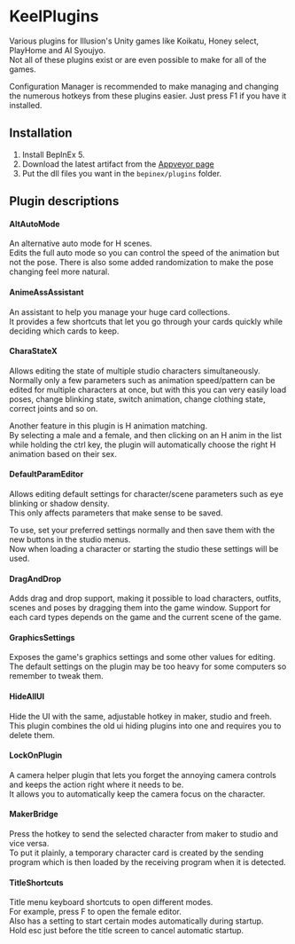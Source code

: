 # KeelPlugins

Various plugins for Illusion's Unity games like Koikatu, Honey select, PlayHome and AI Syoujyo.  
Not all of these plugins exist or are even possible to make for all of the games.

Configuration Manager is recommended to make managing and changing the numerous hotkeys from these plugins easier. Just press F1 if you have it installed.

## Installation
1. Install BepInEx 5.
2. Download the latest artifact from the [Appveyor page](https://ci.appveyor.com/project/Keelhauled/keelplugins/build/artifacts)
3. Put the dll files you want in the `bepinex/plugins` folder.

## Plugin descriptions

#### AltAutoMode
An alternative auto mode for H scenes.  
Edits the full auto mode so you can control the speed of the animation but not the pose.
There is also some added randomization to make the pose changing feel more natural.

#### AnimeAssAssistant
An assistant to help you manage your huge card collections.  
It provides a few shortcuts that let you go through your cards quickly while deciding which cards to keep.

#### CharaStateX
Allows editing the state of multiple studio characters simultaneously.  
Normally only a few parameters such as animation speed/pattern can be edited for multiple characters at once,
but with this you can very easily load poses, change blinking state, switch animation, change clothing state, correct joints and so on.

Another feature in this plugin is H animation matching.  
By selecting a male and a female, and then clicking on an H anim in the list while holding the ctrl key, the plugin will automatically choose the right H animation based on their sex.

#### DefaultParamEditor
Allows editing default settings for character/scene parameters such as eye blinking or shadow density.  
This only affects parameters that make sense to be saved.

To use, set your preferred settings normally and then save them with the new buttons in the studio menus.  
Now when loading a character or starting the studio these settings will be used.

#### DragAndDrop
Adds drag and drop support, making it possible to load characters, outfits, scenes and poses by dragging them into the game window.
Support for each card types depends on the game and the current scene of the game.

#### GraphicsSettings
Exposes the game's graphics settings and some other values for editing.  
The default settings on the plugin may be too heavy for some computers so remember to tweak them.

#### HideAllUI
Hide the UI with the same, adjustable hotkey in maker, studio and freeh.  
This plugin combines the old ui hiding plugins into one and requires you to delete them.

#### LockOnPlugin
A camera helper plugin that lets you forget the annoying camera controls and keeps the action right where it needs to be.  
It allows you to automatically keep the camera focus on the character.

#### MakerBridge
Press the hotkey to send the selected character from maker to studio and vice versa.  
To put it plainly, a temporary character card is created by the sending program which is then loaded by the receiving program when it is detected.

#### TitleShortcuts
Title menu keyboard shortcuts to open different modes.  
For example, press F to open the female editor.  
Also has a setting to start certain modes automatically during startup.  
Hold esc just before the title screen to cancel automatic startup.
